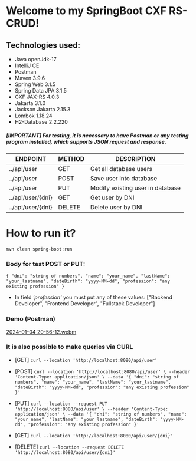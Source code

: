 # Welcome to my SpringBoot CXF RS-CRUD!
## Technologies used:
* Java openJdk-17
* IntelliJ CE
* Postman
* Maven 3.9.6
* Spring Web 3.1.5
* Spring Data JPA 3.1.5
* CXF JAX-RS 4.0.3
* Jakarta 3.1.0
* Jackson Jakarta 2.15.3
* Lombok 1.18.24
* H2-Database 2.2.220

##### [IMPORTANT] For testing, it is necessary to have Postman or any testing program installed, which supports JSON request and response.


| ENDPOINT           | METHOD       | DESCRIPTION                      |
|--------------------|--------------|----------------------------------|
| ../api/user        | GET          | Get all database users           |
| ../api/user        | POST         | Save user into database          |
| ../api/user        | PUT          | Modify existing user in database | 
| ../api/user/{dni}  | GET          | Get user by DNI                  |
| ../api/user/{dni}  | DELETE       | Delete user by DNI               |


# How to run it?
`mvn clean spring-boot:run`

### Body for test POST or PUT:
` {
"dni": "string of numbers",
"name": "your_name",
"lastName": "your_lastname",
"dateBirth": "yyyy-MM-dd",
"profession": "any existing profession"
} `
* In field *'profession'* you must put any of these values: ["Backend Developer", "Frontend Developer", "Fullstack Developer"]

### Demo (Postman) 
[2024-01-04 20-56-12.webm](https://github.com/AlexLopezz/java.bootcamp.aws-software/assets/90531107/e7a7db3f-0f6b-4e68-b629-eb501228b7b9)


### It is also possible to make queries via **CURL**
  * [GET] ``` curl --location 'http://localhost:8080/api/user' ```
  * [POST] ``` curl --location 'http://localhost:8080/api/user' \
    --header 'Content-Type: application/json' \
    --data '{
    "dni": "string of numbers",
    "name": "your_name",
    "lastName": "your_lastname",
    "dateBirth": "yyyy-MM-dd",
    "profession": "any existing profession"
    }'   ```
    
  * [PUT] ``` curl --location --request PUT 'http://localhost:8080/api/user' \
    --header 'Content-Type: application/json' \
    --data '{
    "dni": "string of numbers",
    "name": "your_name",
    "lastName": "your_lastname",
    "dateBirth": "yyyy-MM-dd",
    "profession": "any existing profession"
    }' ```
  * [GET] ```curl --location 'http://localhost:8080/api/user/{dni}' ```
  * [DELETE] ``` curl --location --request DELETE 'http://localhost:8080/api/user/{dni}' ```
